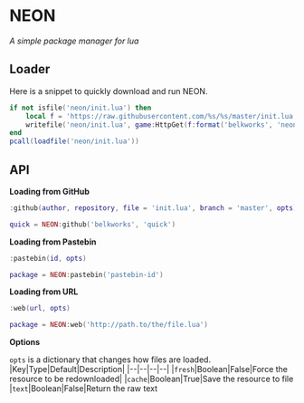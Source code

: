 # NEON
*A simple package manager for lua*

## Loader
Here is a snippet to quickly download and run NEON.
```lua
if not isfile('neon/init.lua') then
    local f = 'https://raw.githubusercontent.com/%s/%s/master/init.lua'
    writefile('neon/init.lua', game:HttpGet(f:format('belkworks', 'neon')))
end
pcall(loadfile('neon/init.lua'))
```
## API
**Loading from GitHub**
```lua
:github(author, repository, file = 'init.lua', branch = 'master', opts)
```
```lua
quick = NEON:github('belkworks', 'quick')
```

**Loading from Pastebin**
```lua
:pastebin(id, opts)
```
```lua
package = NEON:pastebin('pastebin-id')
```

**Loading from URL**
```lua
:web(url, opts)
```
```lua
package = NEON:web('http://path.to/the/file.lua')
```

**Options**

`opts` is a dictionary that changes how files are loaded.
|Key|Type|Default|Description|
|--|--|--|--|
|`fresh`|Boolean|False|Force the resource to be redownloaded|
|`cache`|Boolean|True|Save the resource to file
|`text`|Boolean|False|Return the raw text
